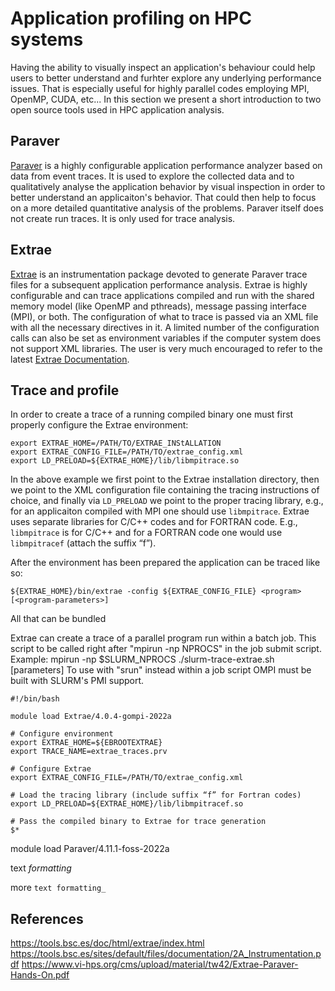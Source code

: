 # Application profiling on HPC systems

Having the ability to visually inspect an application's behaviour could help users to better understand and furhter explore any underlying performance issues. That is especially useful for highly parallel codes employing MPI, OpenMP, CUDA, etc... In this section we present a short introduction to two open source tools used in HPC application analysis.

## Paraver

[Paraver](https://tools.bsc.es/paraver) is a highly configurable application performance analyzer based on data from event traces. It is used to explore the collected data and to qualitatively analyse the application behavior by visual inspection in order to better understand an applicaiton's behavior. That could then help to focus on a more detailed quantitative analysis of the problems. Paraver itself does not create run traces. It is only used for trace analysis.

## Extrae

[Extrae](https://tools.bsc.es/extrae) is an instrumentation package devoted to generate Paraver trace files for a subsequent application performance analysis. Extrae is highly configurable and can trace applications compiled and run with the shared memory model (like OpenMP and pthreads), message passing interface (MPI), or both. The configuration of what to trace is passed via an XML file with all the necessary directives in it. A limited number of the configuration calls can also be set as environment variables if the computer system does not support XML libraries. The user is very much encouraged to refer to the latest [Extrae Documentation](https://tools.bsc.es/doc/html/extrae/index.html).

## Trace and profile

In order to create a trace of a running compiled binary one must first properly configure the Extrae environment:

```
export EXTRAE_HOME=/PATH/TO/EXTRAE_INStALLATION
export EXTRAE_CONFIG_FILE=/PATH/TO/extrae_config.xml
export LD_PRELOAD=${EXTRAE_HOME}/lib/libmpitrace.so
```

In the above example we first point to the Extrae installation directory, then we point to the XML configuration file containing the tracing instructions of choice, and finally via ```LD_PRELOAD``` we point to the proper tracing library, e.g., for an applicaiton compiled with MPI one should use ```libmpitrace```. Extrae uses separate libraries for C/C++ codes and for FORTRAN code. E.g., ```libmpitrace``` is for C/C++ and for a FORTRAN code one would use ```libmpitracef``` (attach the suffix “f”).

After the environment has been prepared the application can be traced like so:

```
${EXTRAE_HOME}/bin/extrae -config ${EXTRAE_CONFIG_FILE} <program> [<program-parameters>]
```

All that can be bundled 

Extrae can create a trace of a parallel program run within a batch job.
This script to be called right after "mpirun -np NPROCS" in the job submit script.
Example: mpirun -np $SLURM_NPROCS ./slurm-trace-extrae.sh <executable> [parameters]
To use with "srun" instead within a job script OMPI must be built with SLURM's PMI support.



```
#!/bin/bash

module load Extrae/4.0.4-gompi-2022a

# Configure environment
export EXTRAE_HOME=${EBROOTEXTRAE}
export TRACE_NAME=extrae_traces.prv

# Configure Extrae
export EXTRAE_CONFIG_FILE=/PATH/TO/extrae_config.xml

# Load the tracing library (include suffix “f” for Fortran codes)
export LD_PRELOAD=${EXTRAE_HOME}/lib/libmpitracef.so

# Pass the compiled binary to Extrae for trace generation
$*
```

module load Paraver/4.11.1-foss-2022a


text *formatting*

more ```text formatting_```


## References
https://tools.bsc.es/doc/html/extrae/index.html
https://tools.bsc.es/sites/default/files/documentation/2A_Instrumentation.pdf
https://www.vi-hps.org/cms/upload/material/tw42/Extrae-Paraver-Hands-On.pdf
